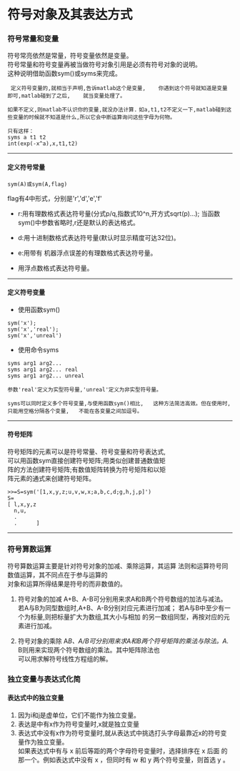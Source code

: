 # 符号对象及其表达方式

### 符号常量和变量
符号常亮依然是常量，符号变量依然是变量。  
符号常量和符号变量再被当做符号对象引用是必须有符号对象的说明。  
这种说明借助函数sym()或syms来完成。

` 定义符号变量的,就相当于声明,告诉matlab这个是变量,   
你遇到这个符号就知道是变量即可,matlab碰到了之后,   
就当变量处理了。`

`如果不定义,则matlab不认识你的变量,就没办法计算.`
`如a,t1,t2不定义一下,matlab碰到这些变量的时候就不知道是什么,所以它会中断运算询问这些字母为何物。`

```
只有这样：
syms a t1 t2
int(exp(-x^a),x,t1,t2)

```

---
#### 定义符号常量

```
sym(A)或sym(A,flag)
```
flag有4中形式，分别是'r','d','e','f'  

  * r:用有理数格式表达符号量(分式p/q,指数式10^n,开方式sqrt(p)...);
      当函数sym()中参数省略时,r还是默认的表达格式。

  * d:用十进制数格式表达符号量(默认时显示精度可达32位)。

  * e:用带有 机器浮点误差的有理数格式表达符号量。

  * 用浮点数格式表达符号量。  

---

#### 定义符号变量

* 使用函数sym()

```
sym('x');
sym('x','real');
sym('x','unreal')

```

* 使用命令syms

```
syms arg1 arg2...
syms arg1 arg2... real
syms arg1 arg2... unreal

参数'real'定义为实型符号量,'unreal'定义为非实型符号量。  
```

`syms可以同时定义多个符号变量,与使用函数sym()相比,  
这种方法简洁高效。但在使用时,只能用空格分隔各个变量,  
不能在各变量之间加逗号。`

---

#### 符号矩阵

符号矩阵的元素可以是符号常量、符号变量和符号表达式,  
可以用函数sym直接创建符号矩阵;用类似创建普通数值矩  
阵的方法创建符号矩阵;有数值矩阵转换为符号矩阵和以矩  
阵元素的通式来创建符号矩阵。

```
>>=S=sym('[1,x,y,z;u,v,w,x;a,b,c,d;g,h,j,p]')
S=
[ l,x,y,z
  n,u,
  .
  .      ]

```

---

### 符号算数运算
符号算数运算主要是针对符号对象的加减、乘除运算，其运算  法则和运算符号同数值运算，其不同点在于参与运算的  
对象和运算所得结果是符号的而非数值的。

1. 符号对象的加减
A+B、A-B可分别用来求A和B两个符号数组的加法与减法。  
若A与B为同型数组时,A+B、A-B分别对应元素进行加减；
若A与B中至少有一个为标量,则把标量扩大为数组,其大小与相加 的另一数组同型，再按对应的元素进行加减。  

2. 符号对象的乘除
A*B、A/B可分别用来求A和B两个符号矩阵的乘法与除法。A.* B则用来实现两个符号数组的乘法。其中矩阵除法也  
可以用求解符号线性方程组的解。  

### 独立变量与表达式化简

#### 表达式中的独立变量

1. 因为i和j是虚单位，它们不能作为独立变量。
2. 表达是中有x作为符号变量时,x就是独立变量
3. 表达式中没有x作为符号变量时,就从表达式中挑选打头字母最靠近x的符号变量作为独立变量。  
如果表达式中有与 x 前后等距的两个字母符号变量时，选择排序在 x 后面
的那一个。例如表达式中没有 x ，但同时有 w 和 y 两个符号变量，则首选 y 。
